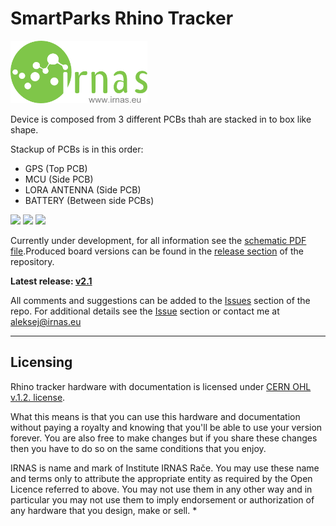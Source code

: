 # SmartParks Rhino Tracker
<img src="https://github.com/IRNAS/smartparks-rhino-tracker-hardware/blob/master/11_DOC/irnas_logo.png" height="100">

Device is composed from 3 different PCBs thah are stacked in to box like shape.

Stackup of PCBs is in this order:
- GPS (Top PCB)
- MCU (Side PCB)
- LORA ANTENNA (Side PCB)
- BATTERY (Between side PCBs)

<img src="https://github.com/IRNAS/smartparks-rhino-tracker-hardware/blob/master/11_DOC/Rhino__V2_1_7" height="250">			<img src="https://github.com/IRNAS/smartparks-rhino-tracker-hardware/blob/master/11_DOC/Rhino__V2_1_6.png" height="250">			<img src="https://github.com/IRNAS/smartparks-rhino-tracker-hardware/blob/master/11_DOC/Rhino__V2_1_5.png" height="250">



Currently under development, for all information see the [schematic PDF file](https://github.com/IRNAS/smartparks-rhino-tracker-hardware/blob/master/10_OUTPUT_FILES/).Produced board versions can be found in the [release section](https://github.com/IRNAS/smartparks-rhino-tracker-hardware/releases) of the repository.

**Latest release: [v2.1]()**


All comments and suggestions can be added to the [Issues]() section of the repo. For additional details see the [Issue]() section or contact me at aleksej@irnas.eu

---

## Licensing

Rhino tracker hardware with documentation is licensed under [CERN OHL v.1.2. license](https://www.ohwr.org/licenses/cern-ohl/license_versions/v1.2).

What this means is that you can use this hardware and documentation without paying a royalty and knowing that you'll be able to use your version forever. You are also free to make changes but if you share these changes then you have to do so on the same conditions that you enjoy.

IRNAS is name and mark of Institute IRNAS Rače. You may use these name and terms only to attribute the appropriate entity as required by the Open Licence referred to above. You may not use them in any other way and in particular you may not use them to imply endorsement or authorization of any hardware that you design, make or sell.
*